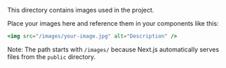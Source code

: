 This directory contains images used in the project.

Place your images here and reference them in your components like this:
```jsx
<img src="/images/your-image.jpg" alt="Description" />
```

Note: The path starts with `/images/` because Next.js automatically serves files from the `public` directory.
